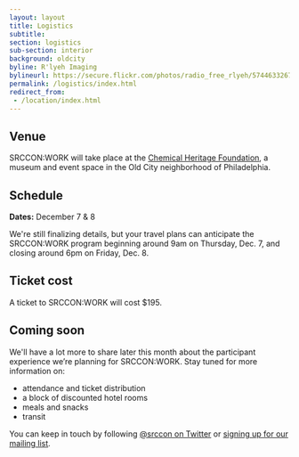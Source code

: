 ```yaml
---
layout: layout
title: Logistics
subtitle: 
section: logistics
sub-section: interior
background: oldcity
byline: R'lyeh Imaging
bylineurl: https://secure.flickr.com/photos/radio_free_rlyeh/5744633267
permalink: /logistics/index.html
redirect_from:
 - /location/index.html
---
```


## Venue

SRCCON:WORK will take place at the [Chemical Heritage Foundation](http://www.chemheritage.org/), a museum and event space in the Old City neighborhood of Philadelphia.

## Schedule

**Dates:** December 7 & 8

We're still finalizing details, but your travel plans can anticipate the SRCCON:WORK program beginning around 9am on Thursday, Dec. 7, and closing around 6pm on Friday, Dec. 8.

## Ticket cost

A ticket to SRCCON:WORK will cost $195.

## Coming soon

We'll have a lot more to share later this month about the participant experience we’re planning for SRCCON:WORK. Stay tuned for more information on:

- attendance and ticket distribution
- a block of discounted hotel rooms
- meals and snacks
- transit

You can keep in touch by following [@srccon on Twitter](https://twitter.com/srccon) or [signing up for our mailing list](http://opennews.us5.list-manage.com/subscribe?u=71c95e9a43708843d2fdc1f09&id=996e9290cc).